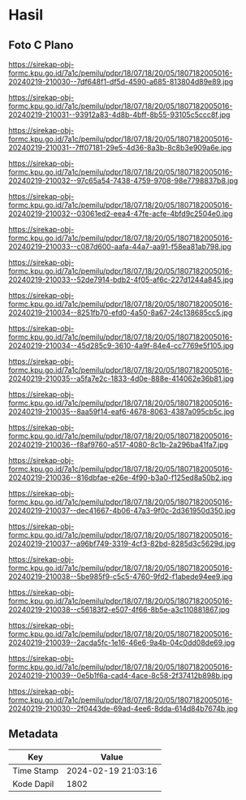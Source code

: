 # Hasil

## Foto C Plano

https://sirekap-obj-formc.kpu.go.id/7a1c/pemilu/pdpr/18/07/18/20/05/1807182005016-20240219-210030--7df648f1-df5d-4590-a685-813804d89e89.jpg

https://sirekap-obj-formc.kpu.go.id/7a1c/pemilu/pdpr/18/07/18/20/05/1807182005016-20240219-210031--93912a83-4d8b-4bff-8b55-93105c5ccc8f.jpg

https://sirekap-obj-formc.kpu.go.id/7a1c/pemilu/pdpr/18/07/18/20/05/1807182005016-20240219-210031--7ff07181-29e5-4d36-8a3b-8c8b3e909a6e.jpg

https://sirekap-obj-formc.kpu.go.id/7a1c/pemilu/pdpr/18/07/18/20/05/1807182005016-20240219-210032--97c65a54-7438-4759-9708-98e7798837b8.jpg

https://sirekap-obj-formc.kpu.go.id/7a1c/pemilu/pdpr/18/07/18/20/05/1807182005016-20240219-210032--03061ed2-eea4-47fe-acfe-4bfd9c2504e0.jpg

https://sirekap-obj-formc.kpu.go.id/7a1c/pemilu/pdpr/18/07/18/20/05/1807182005016-20240219-210033--c087d600-aafa-44a7-aa91-f58ea81ab798.jpg

https://sirekap-obj-formc.kpu.go.id/7a1c/pemilu/pdpr/18/07/18/20/05/1807182005016-20240219-210033--52de7914-bdb2-4f05-af6c-227d1244a845.jpg

https://sirekap-obj-formc.kpu.go.id/7a1c/pemilu/pdpr/18/07/18/20/05/1807182005016-20240219-210034--8251fb70-efd0-4a50-8a67-24c138685cc5.jpg

https://sirekap-obj-formc.kpu.go.id/7a1c/pemilu/pdpr/18/07/18/20/05/1807182005016-20240219-210034--45d285c9-3610-4a9f-84e4-cc7769e5f105.jpg

https://sirekap-obj-formc.kpu.go.id/7a1c/pemilu/pdpr/18/07/18/20/05/1807182005016-20240219-210035--a5fa7e2c-1833-4d0e-888e-414062e36b81.jpg

https://sirekap-obj-formc.kpu.go.id/7a1c/pemilu/pdpr/18/07/18/20/05/1807182005016-20240219-210035--8aa59f14-eaf6-4678-8063-4387a095cb5c.jpg

https://sirekap-obj-formc.kpu.go.id/7a1c/pemilu/pdpr/18/07/18/20/05/1807182005016-20240219-210036--f8af9760-a517-4080-8c1b-2a296ba41fa7.jpg

https://sirekap-obj-formc.kpu.go.id/7a1c/pemilu/pdpr/18/07/18/20/05/1807182005016-20240219-210036--816dbfae-e26e-4f90-b3a0-f125ed8a50b2.jpg

https://sirekap-obj-formc.kpu.go.id/7a1c/pemilu/pdpr/18/07/18/20/05/1807182005016-20240219-210037--dec41667-4b06-47a3-9f0c-2d361950d350.jpg

https://sirekap-obj-formc.kpu.go.id/7a1c/pemilu/pdpr/18/07/18/20/05/1807182005016-20240219-210037--a96bf749-3319-4cf3-82bd-8285d3c5629d.jpg

https://sirekap-obj-formc.kpu.go.id/7a1c/pemilu/pdpr/18/07/18/20/05/1807182005016-20240219-210038--5be985f9-c5c5-4760-9fd2-f1abede94ee9.jpg

https://sirekap-obj-formc.kpu.go.id/7a1c/pemilu/pdpr/18/07/18/20/05/1807182005016-20240219-210038--c56183f2-e507-4f66-8b5e-a3c110881867.jpg

https://sirekap-obj-formc.kpu.go.id/7a1c/pemilu/pdpr/18/07/18/20/05/1807182005016-20240219-210039--2acda5fc-1e16-46e6-9a4b-04c0dd08de69.jpg

https://sirekap-obj-formc.kpu.go.id/7a1c/pemilu/pdpr/18/07/18/20/05/1807182005016-20240219-210039--0e5b1f6a-cad4-4ace-8c58-2f37412b898b.jpg

https://sirekap-obj-formc.kpu.go.id/7a1c/pemilu/pdpr/18/07/18/20/05/1807182005016-20240219-210030--2f0443de-69ad-4ee6-8dda-614d84b7674b.jpg


## Metadata

| Key        | Value               |
| ---------- | ------------------- |
| Time Stamp | 2024-02-19 21:03:16 |
| Kode Dapil | 1802                |




